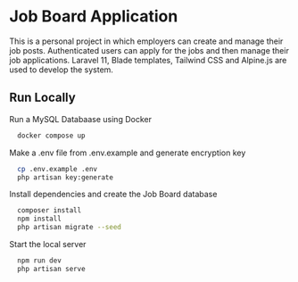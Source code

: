 # Job Board Application

This is a personal project in which employers can create and manage their job posts. Authenticated users can apply for the jobs and then manage their job applications. Laravel 11, Blade templates, Tailwind CSS and Alpine.js are used to develop the system.

## Run Locally

Run a MySQL Databaase using Docker

```bash
  docker compose up
```

Make a .env file from .env.example and generate encryption key

```bash
  cp .env.example .env
  php artisan key:generate
```

Install dependencies and create the Job Board database

```bash
  composer install
  npm install
  php artisan migrate --seed
```

Start the local server

```bash
  npm run dev
  php artisan serve
```

